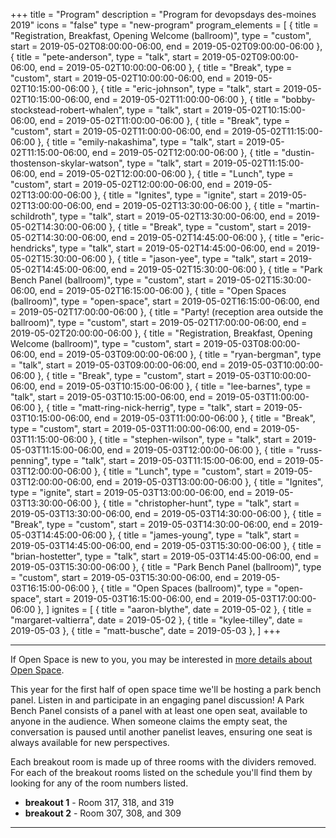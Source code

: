 +++
title = "Program"
description = "Program for devopsdays des-moines 2019"
icons = "false"
type = "new-program"
program_elements = [
    { title = "Registration, Breakfast, Opening Welcome (ballroom)", type = "custom", start = 2019-05-02T08:00:00-06:00, end = 2019-05-02T09:00:00-06:00 },
    { title = "pete-anderson", type = "talk", start = 2019-05-02T09:00:00-06:00, end = 2019-05-02T10:00:00-06:00 },
    { title = "Break", type = "custom", start = 2019-05-02T10:00:00-06:00, end = 2019-05-02T10:15:00-06:00 },
    { title = "eric-johnson", type = "talk", start = 2019-05-02T10:15:00-06:00, end = 2019-05-02T11:00:00-06:00 },
    { title = "bobby-stockstead-robert-whalen", type = "talk", start = 2019-05-02T10:15:00-06:00, end = 2019-05-02T11:00:00-06:00 },
    { title = "Break", type = "custom", start = 2019-05-02T11:00:00-06:00, end = 2019-05-02T11:15:00-06:00 },
    { title = "emily-nakashima", type = "talk", start = 2019-05-02T11:15:00-06:00, end = 2019-05-02T12:00:00-06:00 },
    { title = "dustin-thostenson-skylar-watson", type = "talk", start = 2019-05-02T11:15:00-06:00, end = 2019-05-02T12:00:00-06:00 },
    { title = "Lunch", type = "custom", start = 2019-05-02T12:00:00-06:00, end = 2019-05-02T13:00:00-06:00 },
    { title = "Ignites", type = "ignite", start = 2019-05-02T13:00:00-06:00, end = 2019-05-02T13:30:00-06:00 },
    { title = "martin-schildroth", type = "talk", start = 2019-05-02T13:30:00-06:00, end = 2019-05-02T14:30:00-06:00 },
    { title = "Break", type = "custom", start = 2019-05-02T14:30:00-06:00, end = 2019-05-02T14:45:00-06:00 },
    { title = "eric-hendricks", type = "talk", start = 2019-05-02T14:45:00-06:00, end = 2019-05-02T15:30:00-06:00 },
    { title = "jason-yee", type = "talk", start = 2019-05-02T14:45:00-06:00, end = 2019-05-02T15:30:00-06:00 },
    { title = "Park Bench Panel (ballroom)", type = "custom", start = 2019-05-02T15:30:00-06:00, end = 2019-05-02T16:15:00-06:00 },
    { title = "Open Spaces (ballroom)", type = "open-space", start = 2019-05-02T16:15:00-06:00, end = 2019-05-02T17:00:00-06:00 },
    { title = "Party! (reception area outside the ballroom)", type = "custom", start = 2019-05-02T17:00:00-06:00, end = 2019-05-02T20:00:00-06:00 },
    { title = "Registration, Breakfast, Opening Welcome (ballroom)", type = "custom", start = 2019-05-03T08:00:00-06:00, end = 2019-05-03T09:00:00-06:00 },
    { title = "ryan-bergman", type = "talk", start = 2019-05-03T09:00:00-06:00, end = 2019-05-03T10:00:00-06:00 },
    { title = "Break", type = "custom", start = 2019-05-03T10:00:00-06:00, end = 2019-05-03T10:15:00-06:00 },
    { title = "lee-barnes", type = "talk", start = 2019-05-03T10:15:00-06:00, end = 2019-05-03T11:00:00-06:00 },
    { title = "matt-ring-nick-herrig", type = "talk", start = 2019-05-03T10:15:00-06:00, end = 2019-05-03T11:00:00-06:00 },
    { title = "Break", type = "custom", start = 2019-05-03T11:00:00-06:00, end = 2019-05-03T11:15:00-06:00 },
    { title = "stephen-wilson", type = "talk", start = 2019-05-03T11:15:00-06:00, end = 2019-05-03T12:00:00-06:00 },
    { title = "russ-penning", type = "talk", start = 2019-05-03T11:15:00-06:00, end = 2019-05-03T12:00:00-06:00 },
    { title = "Lunch", type = "custom", start = 2019-05-03T12:00:00-06:00, end = 2019-05-03T13:00:00-06:00 },
    { title = "Ignites", type = "ignite", start = 2019-05-03T13:00:00-06:00, end = 2019-05-03T13:30:00-06:00 },
    { title = "christopher-hunt", type = "talk", start = 2019-05-03T13:30:00-06:00, end = 2019-05-03T14:30:00-06:00 },
    { title = "Break", type = "custom", start = 2019-05-03T14:30:00-06:00, end = 2019-05-03T14:45:00-06:00 },
    { title = "james-young", type = "talk", start = 2019-05-03T14:45:00-06:00, end = 2019-05-03T15:30:00-06:00 },
    { title = "brian-hostetter", type = "talk", start = 2019-05-03T14:45:00-06:00, end = 2019-05-03T15:30:00-06:00 },
    { title = "Park Bench Panel (ballroom)", type = "custom", start = 2019-05-03T15:30:00-06:00, end = 2019-05-03T16:15:00-06:00 },
    { title = "Open Spaces (ballroom)", type = "open-space", start = 2019-05-03T16:15:00-06:00, end = 2019-05-03T17:00:00-06:00 },
]
ignites = [
    { title = "aaron-blythe", date = 2019-05-02 },
    { title = "margaret-valtierra", date = 2019-05-02 },
    { title = "kylee-tilley", date = 2019-05-03 },
    { title = "matt-busche", date = 2019-05-03 },
]
+++
<div class = "row">
  <div class = "col">
    <hr />
    <p>If Open Space is new to you, you may be interested in <a href="/pages/open-space-format">more details about Open Space</a>.</p>
    <p>This year for the first half of open space time we'll be hosting a park bench panel. Listen in and participate in an engaging panel discussion! A Park Bench Panel consists of a panel with at least one open seat, available to anyone in the audience. When someone claims the empty seat, the conversation is paused until another panelist leaves, ensuring one seat is always available for new perspectives.</p>
    <p>
        Each breakout room is made up of three rooms with the dividers removed. For each of the breakout rooms listed on the schedule you'll find them by looking for any of the room numbers listed.
        <ul class="list-unstyled">
            <li><b>breakout 1</b> - Room 317, 318, and 319</li> 
            <li><b>breakout 2</b> - Room 307, 308, and 309</li>
        </ul>
    </p>
    <hr />
  </div>
</div>
